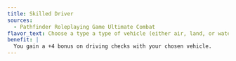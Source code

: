 ```yaml
---
title: Skilled Driver
sources:
  - Pathfinder Roleplaying Game Ultimate Combat
flavor_text: Choose a type a type of vehicle (either air, land, or water). You are more skilled when driving that vehicle.
benefit: |
  You gain a +4 bonus on driving checks with your chosen vehicle.
---
```


